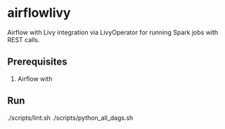 # airflowlivy
Airflow with Livy integration via LivyOperator for running Spark jobs with REST calls.

## Prerequisites
1. Airflow with 

## Run
./scripts/lint.sh
./scripts/python_all_dags.sh